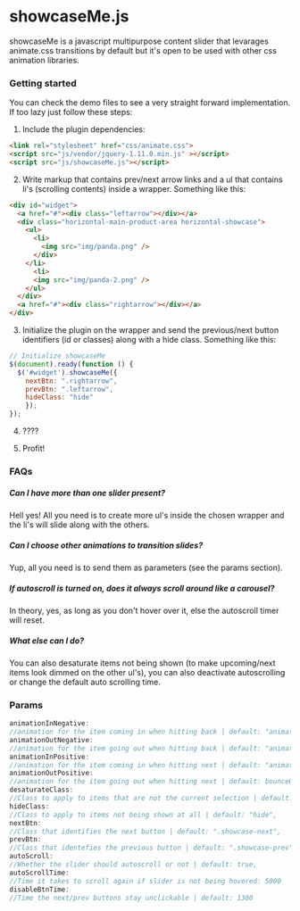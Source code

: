 showcaseMe.js
=============

showcaseMe is a javascript multipurpose content slider that levarages animate.css transitions by default but it's open to be used with other css animation libraries.

### Getting started

You can check the demo files to see a very straight forward implementation. If too lazy just follow these steps:

1) Include the plugin dependencies:

```html
<link rel="stylesheet" href="css/animate.css">
<script src="js/vendor/jquery-1.11.0.min.js" ></script>
<script src="js/showcaseMe.js"></script>
```

2) Write markup that contains prev/next arrow links and a ul that contains li's (scrolling contents) inside a wrapper.
Something like this:

```html
<div id="widget">
  <a href="#"><div class="leftarrow"></div></a>
  <div class="horizontal-main-product-area horizontal-showcase">
    <ul>
      <li>
        <img src="img/panda.png" />
      </div>
    </li>
      <li>
      <img src="img/panda-2.png" />
    </ul>
  </div>
  <a href="#"><div class="rightarrow"></div></a>
</div>
```

3) Initialize the plugin on the wrapper and send the previous/next button identifiers (id or classes) along with a hide class.
Something like this:

```javascript
// Initialize showcaseMe
$(document).ready(function () {
  $('#widget').showcaseMe({
    nextBtn: ".rightarrow",
    prevBtn: ".leftarrow",
    hideClass: "hide"
    });
});
```
4) ????

5) Profit!

### FAQs

##### Can I have more than one slider present?
Hell yes!
All you need is to create more ul's inside the chosen wrapper and the li's will slide along with the others.

##### Can I choose other animations to transition slides?
Yup, all you need is to send them as parameters (see the params section).

##### If autoscroll is turned on, does it always scroll around like a carousel?
In theory, yes, as long as you don't hover over it, else the autoscroll timer will reset.

##### What else can I do?
You can also desaturate items not being shown (to make upcoming/next items look dimmed on the other ul's), you can also deactivate autoscrolling or change the default auto scrolling time.

### Params
```javascript
animationInNegative:
//animation for the item coming in when hitting back | default: "animated bounceInLeft",
animationOutNegative:
//animation for the item going out when hitting back | default: "animated bounceOutLeft",
animationInPositive:
//animation for the item coming in when hitting next | default: "animated bounceInRight",
animationOutPositive:
//animation for the item going out when hitting next | default: bounceOutRight",
desaturateClass:
//Class to apply to items that are not the current selection | default: "desaturate",
hideClass:
//Class to apply to items not being shown at all | default: "hide",
nextBtn:
//Class that identifies the next button | default: ".showcase-next",
prevBtn:
//Class that identefies the previous button | default: ".showcase-prev",
autoScroll:
//Whether the slider should autoscroll or not | default: true,
autoScrollTime:
//Time it takes to scroll again if slider is not being hovered: 5000
disableBtnTime:
//Time the next/prev buttons stay unclickable | default: 1300
```
